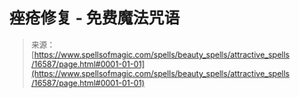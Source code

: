 <!--yml

category: 未分类

日期：2024-06-12 18:57:03

-->

# 痤疮修复 - 免费魔法咒语

> 来源：[https://www.spellsofmagic.com/spells/beauty_spells/attractive_spells/16587/page.html#0001-01-01](https://www.spellsofmagic.com/spells/beauty_spells/attractive_spells/16587/page.html#0001-01-01)
